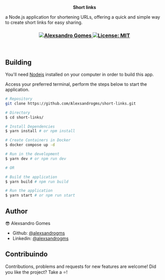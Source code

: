 <p align="center">
<strong> Short links</strong>

a Node.js application for shortening URLs, offering a quick and simple way to create short links for easy sharing.</p>

<h3 align="center">
   <a href="https://www.linkedin.com/in/alexsandrogomes/">
    <img alt="Alexsandro Gomes" src="https://img.shields.io/badge/-Alexsandro Gomes-000?style=flat&logo=Linkedin&logoColor=FF941A" />
  </a>
  <a href="#" target="_blank">
    <img alt="License: MIT" src="https://img.shields.io/badge/License-MIT-FF941A.svg" />
  </a>
</h3>

<br />

## Building

You'll need [Nodejs](https://nodejs.org/en) installed on your computer in order to build this app.

Access your preferred terminal, perform the steps below to start the application.

```bash
# Repository
git clone https://github.com/Alexsandrogms/short-links.git

# Directory
$ cd short-links/

# Install Dependencies
$ yarn install # or npm install

# Create Containers in Docker
$ docker compose up -d

# Run in the development
$ yarn dev # or npm run dev

# OR

# Build the application
$ yarn build # npm run build

# Run the application
$ yarn start # or npm run start

```

## Author

😎 Alexsandro Gomes

- Github: [@alexsandrogms](https://github.com/Alexsandrogms)
- Linkedin: [@alexsandrogms](https://linkedin.com/in/alexsandrogomes)

## Contribuindo

Contributions, problems and requests for new features are welcome!
Did you like the project? Take a ⭐️!

